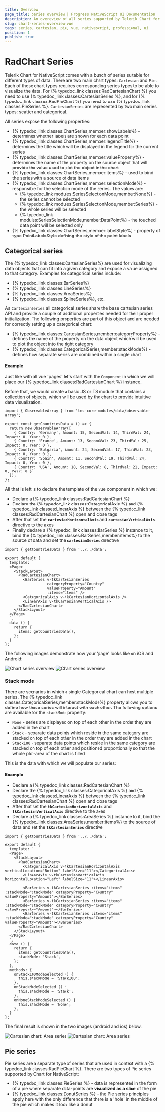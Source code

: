 ```yaml
---
title: Overview
page_title: Series overview | Progress NativeScript UI Documentation
description: An overeview of all series supported by Telerik Chart for NativeScript
slug: chart-series-overview-vue
tags: series, cartesian, pie, vue, nativescript, professional, ui
position: 1
publish: true
---
```

# RadChart Series
Telerik Chart for NativeScript comes with a bunch of series suitable for different types of data. There are two main chart types: `Cartesian` and `Pie`. Each of these chart types requires corresponding series types to be able to visualize the data. For {% typedoc_link classes:RadCartesianChart %} you need to use {% typedoc_link classes:CartesianSeries %}, and for {% typedoc_link classes:RadPieChart %} you need to use {% typedoc_link classes:PieSeries %}. `CartesianSeries` are represented by two main series types: scatter and categorical.

All series expose the following properties:

- {% typedoc_link classes:ChartSeries,member:showLabels%} - determines whether labels are shown for each data point
- {% typedoc_link classes:ChartSeries,member:legendTitle%} - determines the title which will be displayed in the legend for the current series
- {% typedoc_link classes:ChartSeries,member:valueProperty%} - determines the name of the property on the source object that will provide the value used to plot the object in the chart
- {% typedoc_link classes:ChartSeries,member:items%} - used to bind the series with a source of data items
- {% typedoc_link classes:ChartSeries,member:selectionMode%} - responsible for the selection mode of the series.
The values are:
    - {% typedoc_link modules:SeriesSelectionMode,member:None%} - the series cannot be selected
    - {% typedoc_link modules:SeriesSelectionMode,member:Series%} - the whole series will be selected
    - {% typedoc_link modules:SeriesSelectionMode,member:DataPoint%} - the touched data point will be selected only
- {% typedoc_link classes:ChartSeries,member:labelStyle%} - property of type PointLabelsStyle defining the style of the point labels

## Categorical series
The {% typedoc_link classes:CartesianSeries%} are used for visualizing data objects that can fit into a given category and expose a value assigned to that category. Examples for categorical series include:

- {% typedoc_link classes:BarSeries%}
- {% typedoc_link classes:LineSeries%}
- {% typedoc_link classes:AreaSeries%}
- {% typedoc_link classes:SplineSeries%}, etc.

As `CartesianSeries` all categorical series share the base cartesian series API and provide a couple of additional properties needed for their proper initialization. The following properties are part of this object and are needed for correctly setting up a categorical chart:

- {% typedoc_link classes:CartesianSeries,member:categoryProperty%} - defines the name of the property on the data object which will be used to plot the object into the right category
- {% typedoc_link classes:CategoricalSeries,member:stackMode%} - defines how separate series are combined within a single chart

#### Example

Just like with all vue 'pages' let's start with the `Component` in which we will place our {% typedoc_link classes:RadCartesianChart %} instance.

Before that, we would create a basic JS or TS module that contains a collection of objects, which will be used by the chart to provide intuitive data visualization.

```
import { ObservableArray } from 'tns-core-modules/data/observable-array';

export const getCountriesData = () => {
  return new ObservableArray([
    { Country: 'Germany', Amount: 15, SecondVal: 14, ThirdVal: 24, Impact: 0, Year: 0 },
    { Country: 'France', Amount: 13, SecondVal: 23, ThirdVal: 25, Impact: 0, Year: 0 },
    { Country: 'Bulgaria', Amount: 24, SecondVal: 17, ThirdVal: 23, Impact: 0, Year: 0 },
    { Country: 'Spain', Amount: 11, SecondVal: 19, ThirdVal: 24, Impact: 0, Year: 0 },
    { Country: 'USA', Amount: 18, SecondVal: 8, ThirdVal: 21, Impact: 0, Year: 0 }
  ]);
};

```

All that is left is to declare the template of the vue component in which we:

- Declare a {% typedoc_link classes:RadCartesianChart %}
- Declare the {% typedoc_link classes:CategoricalAxis %} and {% typedoc_link classes:LinearAxis %} between the {% typedoc_link classes:RadCartesianChart %} open and close tags
- After that set the **`cartesianHorizontalAxis`** and **`cartesianVerticalAxis`** directive to the axes
- Finally declare a {% typedoc_link classes:BarSeries %} instance to it, bind the {% typedoc_link classes:BarSeries,member:items%} to the source of data and set the **`cartesianSeries`** directive

```
import { getCountriesData } from '../../data';

export default {
  template: `
  <Page>
    <StackLayout>
      <RadCartesianChart>
        <BarSeries v-tkCartesianSeries
                   categoryProperty="Country"
                   valueProperty="Amount"
                   :items="items" />
        <CategoricalAxis v-tkCartesianHorizontalAxis />
        <LinearAxis v-tkCartesianVerticalAxis />
      </RadCartesianChart>
    </StackLayout>
  </Page>
  `,
  data () {
    return {
      items: getCountriesData(),
    };
  }
};
```

The following images demonstrate how your 'page' looks like on iOS and Android:

![Chart series overview](../../../../ui/img/ns_ui/bar_series_android.png "Bar series on Android.") ![Chart series overview](../../../../ui/img/ns_ui/bar_series_ios.png "Bar series on iOS.")

### Stack mode
There are scenarios in which a single Categorical chart can host multiple series. The {% typedoc_link classes:CategoricalSeries,member:stackMode%} property allows you to define how these series will interact with each other. The following options are available for the `stackMode` property:

- `None` - series are displayed on top of each other in the order they are added in the chart
- `Stack` - separate data points which reside in the same category are stacked on top of each other in the order they are added in the chart
- `Stack100` - separate data points which reside in the same category are stacked on top of each other and positioned proportionally so that the whole plot-area of the chart is filled

This is the data with which we will populate our series:

#### Example

- Declare a {% typedoc_link classes:RadCartesianChart %}
- Declare the {% typedoc_link classes:CategoricalAxis %} and {% typedoc_link classes:LinearAxis %} between the {% typedoc_link classes:RadCartesianChart %} open and close tags
- After that set the **`tkCartesianHorizontalAxis`** and **`tkCartesianVerticalAxis`** directive to the axes
- Declare a {% typedoc_link classes:AreaSeries %} instance to it, bind the {% typedoc_link classes:AreaSeries,member:items%} to the source of data and set the **`tkCartesianSeries`** directive

```
import { getCountriesData } from '../../data';

export default {
  template: `
  <Page>
    <StackLayout>
      <RadCartesianChart>
        <CategoricalAxis v-tkCartesianHorizontalAxis verticalLocation="Bottom" labelSize="11"></CategoricalAxis>
        <LinearAxis v-tkCartesianVerticalAxis horizontalLocation="Left" labelSize="11"></LinearAxis>

        <BarSeries v-tkCartesianSeries :items="items" :stackMode="stackMode" categoryProperty="Country" valueProperty="Amount"></BarSeries>
        <BarSeries v-tkCartesianSeries :items="items" :stackMode="stackMode" categoryProperty="Country" valueProperty="Amount"></BarSeries>
        <BarSeries v-tkCartesianSeries :items="items" :stackMode="stackMode" categoryProperty="Country" valueProperty="Amount"></BarSeries>
      </RadCartesianChart>
    </StackLayout>
  </Page>
  `,
  data () {
    return {
      items: getCountriesData(),
      stackMode: 'Stack',
    };
  },
  methods: {
    onStack100ModeSelected () {
      this.stackMode = 'Stack100';
    },
    onStackModeSelected () {
      this.stackMode = 'Stack';
    },
    onNoneStackModeSelected () {
      this.stackMode = 'None';
    },
  }
};
```

The final result is shown in the two images (android and ios) below.

![Cartesian chart: Area series](../../../../ui/img/ns_ui/area_series_android.png "Area series on Android.") ![Cartesian chart: Area series](../../../../ui/img/ns_ui/area_series_ios.png "Area series on iOS.")

## Pie series
Pie series are a separate type of series that are used in context with a {% typedoc_link classes:RadPieChart %}. There are two types of Pie series supported by Chart for NativeScript:

- {% typedoc_link classes:PieSeries %} - data is represented in the form of a pie where separate data-points are **visualized as a slice** of the pie
- {% typedoc_link classes:DonutSeries %} - the Pie series principles apply here with the only difference that there is a 'hole' in the middle of the pie which makes it look like a donut
